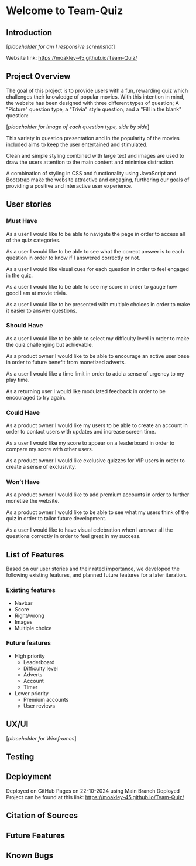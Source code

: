 # Welcome to Team-Quiz

## Introduction

[*placeholder for am I responsive screenshot*]

Website link: https://moakley-45.github.io/Team-Quiz/

## Project Overview

The goal of this project is to provide users with a fun, rewarding quiz which challenges their knowledge of popular movies.
With this intention in mind, the website has been designed with three different types of question; A "Picture" question type, a "Trivia" style question, and a "Fill in the blank" question:

[*placeholder for image of each question type, side by side*]

This variety in question presentation and in the popularity of the movies included aims to keep the user entertained and stimulated.

Clean and simple styling combined with large text and images are used to draw the users attention to the main content and minimise distraction.

A combination of styling in CSS and functionality using JavaScript and Bootstrap make the website attractive and engaging, furthering our goals of providing a positive and interactive user experience.

## User stories

### Must Have

As a user I would like to be able to navigate the page in order to access all of the quiz categories. 

As a user I would like to be able to see what the correct answer is to each question in order to know if I answered correctly or not. 

As a user I would like visual cues for each question in order to feel engaged in the quiz.

As a user I would like to be able to see my score in order to gauge how good I am at movie trivia.

As a user I would like to be presented with multiple choices in order to make it easier to answer questions.

### Should Have

As a user I would like to be able to select my difficulty level in order to make the quiz challenging but achievable.

As a product owner I would like to be able to encourage an active user base in order to future benefit from monetized adverts.

As a user I would like a time limit in order to add a sense of urgency to my play time.

As a returning user I would like modulated feedback in order to be encouraged to try again.


### Could Have

As a product owner I would like my users to be able to create an account in order to contact users with updates and increase screen time. 

As a user I would like my score to appear on a leaderboard in order to compare my score with other users.

As a product owner I would like exclusive quizzes for VIP users in order to create a sense of exclusivity.


### Won’t Have

As a product owner I would like to add premium accounts in order to further monetize the website.

As a product owner I would like to be able to see what my users think of the quiz in order to tailor future development.

As a user I would like to have visual celebration when I answer all the questions correctly in order to feel great in my success.

## List of Features

Based on our user stories and their rated importance, we developed the following existing features, and planned future features for a later iteration.

### Existing features
- Navbar
- Score
- Right/wrong
- Images
- Multiple choice


### Future features

- High priority
    - Leaderboard
    - Difficulty level
    - Adverts
    - Account
    - Timer
- Lower priority
    - Premium accounts
    - User reviews

## UX/UI

[*placeholder for Wireframes*]


## Testing

## Deployment

Deployed on GitHub Pages on 22-10-2024 using Main Branch
Deployed Project can be found at this link: https://moakley-45.github.io/Team-Quiz/

## Citation of Sources

## Future Features

## Known Bugs
